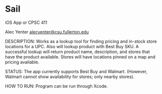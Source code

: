 # Sail
iOS App or CPSC 411

Alec Yenter
alecyenter@csu.fullerton.edu

DESCRIPTION:
Works as a lookup tool for finding pricing and in-stock store locations for a UPC. Also will lookup product with Best Buy SKU. A successful lookup will return product name, description, and stores that have the product available. Stores will have locations pinned on a map and pricing available.

STATUS:
The app currently supports Best Buy and Walmart. (However, Walmart cannot show availability for stores; only nearby stores).

HOW TO RUN:
Program can be run through Xcode.
